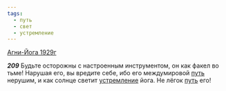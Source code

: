 ```yaml
---
tags:
  - путь
  - свет
  - устремление
---
```


[Агни-Йога 1929г](https://127.0.0.1:4002/agni/1929)

___209___
Будьте осторожны с настроенным инструментом, он как факел во тьме! Нарушая его, вы вредите себе, ибо его междумировой [путь](../../../tags/#путь) нерушим, и как солнце светит [устремление](../../../tags/#устремление) йога. Не лёгок [путь](../../../tags/#путь) его!